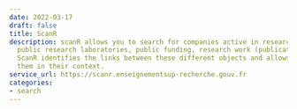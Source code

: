 ```yaml
---
date: 2022-03-17
draft: false
title: ScanR
description: scanR allows you to search for companies active in research and innovation,
  public research laboratories, public funding, research work (publications, PhD dissertations).
  ScanR identifies the links between these different objects and allows to describe
  them in their context.
service_url: https://scanr.enseignementsup-recherche.gouv.fr
categories:
- search
---
```



